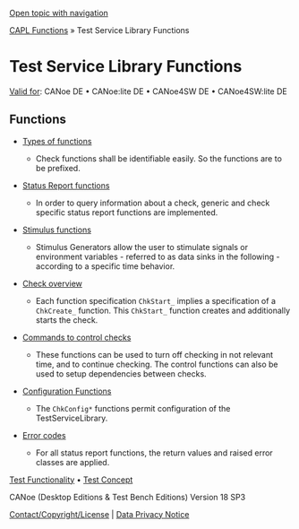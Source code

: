 [Open topic with navigation](../../../../CANoeDEFamily.htm#Topics/CAPLFunctions/Test/CAPLfunctionsTSLOverview.md)

[CAPL Functions](../CAPLfunctions.md) » Test Service Library Functions

# Test Service Library Functions

[Valid for](../../Shared/FeatureAvailability.md): CANoe DE • CANoe:lite DE • CANoe4SW DE • CANoe4SW:lite DE

## Functions

- [Types of functions](CAPLfunctionsTSLFunctionTypes.md)
  - Check functions shall be identifiable easily. So the functions are to be prefixed.

- [Status Report functions](CAPLfunctionsTSLStatusReportFunctions.md)
  - In order to query information about a check, generic and check specific status report functions are implemented.

- [Stimulus functions](CAPLfunctionsTSLStimulusOverview.md)
  - Stimulus Generators allow the user to stimulate signals or environment variables - referred to as data sinks in the following - according to a specific time behavior.

- [Check overview](CAPLfunctionsTSLCheckOverview.md)
  - Each function specification `ChkStart_` implies a specification of a `ChkCreate_` function. This `ChkStart_` function creates and additionally starts the check.

- [Commands to control checks](CAPLfunctionsTSLCheckControlCommands.md)
  - These functions can be used to turn off checking in not relevant time, and to continue checking. The control functions can also be used to setup dependencies between checks.

- [Configuration Functions](CAPLfunctionsTSLConfigurationFunctions.md)
  - The `ChkConfig*` functions permit configuration of the TestServiceLibrary.

- [Error codes](CAPLfunctionsTSLErrorCodes.md)
  - For all status report functions, the return values and raised error classes are applied.

[Test Functionality](../../CANoeCANalyzer/Test/TestFeatures.md) • [Test Concept](../../CANoeCANalyzer/Test/TestConcept.md)

CANoe (Desktop Editions & Test Bench Editions) Version 18 SP3

[Contact/Copyright/License](../../Shared/ContactCopyrightLicense.md) | [Data Privacy Notice](https://www.vector.com/int/en/company/get-info/privacy-policy/)
